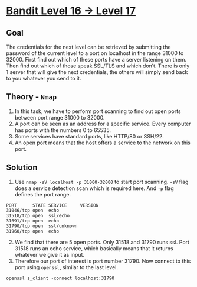 # [Bandit Level 16 → Level 17](https://overthewire.org/wargames/bandit/bandit17.html)

## Goal
The credentials for the next level can be retrieved by submitting the password of the current level to a port on localhost in the range 31000 to 32000. 
First find out which of these ports have a server listening on them. Then find out which of those speak SSL/TLS and which don’t. 
There is only 1 server that will give the next credentials, the others will simply send back to you whatever you send to it.

## Theory - `Nmap`
1. In this task, we have to perform port scanning to find out open ports between port range 31000 to 32000.
2. A port can be seen as an address for a specific service. Every computer has ports with the numbers 0 to 65535.
3. Some services have standard ports, like HTTP/80 or SSH/22.
4. An open port means that the host offers a service to the network on this port.

## Solution
1. Use `nmap -sV localhost -p 31000-32000` to start port scanning. `-sV` flag does a service detection scan which is required here. And `-p` flag defines the port range.
```
PORT      STATE SERVICE     VERSION
31046/tcp open  echo
31518/tcp open  ssl/echo
31691/tcp open  echo
31790/tcp open  ssl/unknown
31960/tcp open  echo
```
2. We find that there are 5 open ports. Only 31518 and 31790 runs ssl. Port 31518 runs an echo service, which basically means that it returns whatever we give it as input.
3. Therefore our port of interest is port number 31790. Now connect to this port using `openssl`, similar to the last level.
```
openssl s_client -connect localhost:31790
```
